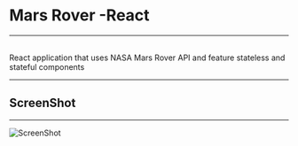# Mars Rover -React
---
<br/>
React application that uses NASA Mars Rover API and feature stateless and stateful components

---
## ScreenShot
---
![ScreenShot](https://github.com/ronaldhong/Mars_Rover_Photos_daily_proj/blob/master/image/MarsRover.png)
